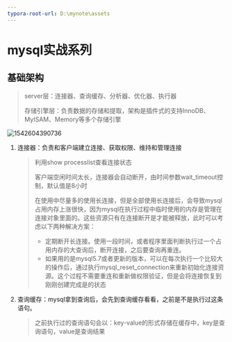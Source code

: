 ```yaml
---
typora-root-url: D:\mynote\assets
---
```


# mysql实战系列

## 基础架构

> server层：连接器、查询缓存、分析器、优化器、执行器
>
> 存储引擎层：负责数据的存储和提取，架构是插件式的支持InnoDB、MyISAM、Memory等多个存储引擎

![1542604390736](/1542604390736.png)

1. 连接器：负责和客户端建立连接、获取权限、维持和管理连接

   > 利用show processlist查看连接状态
   >
   > 客户端空闲时间太长，连接器会自动断开，由时间参数wait_timeout控制，默认值是8小时
   >
   > 在使用中尽量多的使用长连接，但是全部使用长连接后，会导致mysql占用内存上涨很快，因为mysql在执行过程中临时使用的内存是管理在连接对象里面的。这些资源只有在连接断开是才能被释放，此时可以考虑以下两种解决方案：
   >
   > * 定期断开长连接。使用一段时间，或者程序里面判断执行过一个占用内存的大查询后，断开连接，之后要查询再重连。
   > * 如果用的是mysql5.7或者更新的版本，可以在每次执行一个比较大的操作后，通过执行mysql_reset_connection来重新初始化连接资源。这个过程不需要重连和重新做权限验证，但是会将连接恢复到刚刚创建完成是的状态

2. 查询缓存：mysql拿到查询后，会先到查询缓存看看，之前是不是执行过这条语句。

   > 之前执行过的查询语句会以：key-value的形式存储在缓存中，key是查询语句，value是查询结果